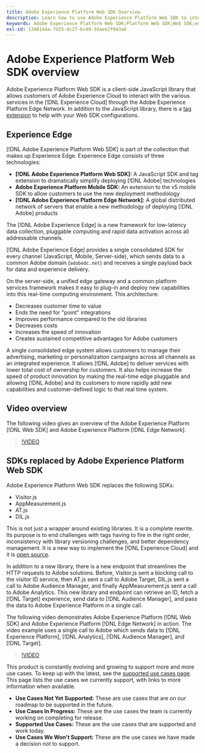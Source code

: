 ```yaml
---
title: Adobe Experience Platform Web SDK Overview
description: Learn how to use Adobe Experience Platform Web SDK to integrate Platform capabilities into your website.
keywords: Adobe Experience Platform Web SDK;Platform Web SDK;Web SDK;edge;Visitor.js;AppMeasurement.js;AT.js;DIL.js;web sdk;SDK;web SDK;Launch;launch
exl-id: 1348144a-7d25-4c27-bc40-3daee2f043a6
---
```

# Adobe Experience Platform Web SDK overview

Adobe Experience Platform Web SDK is a client-side JavaScript library that allows customers of Adobe Experience Cloud to interact with the various services in the [!DNL Experience Cloud] through the Adobe Experience Platform Edge Network. In addition to the JavaScript library, there is a [tag extension](../tags/extensions/web/sdk/overview.md) to help with your Web SDK configurations.

## Experience Edge

[!DNL Adobe Experience Platform Web SDK] is part of the collection that makes up Experience Edge. Experience Edge consists of three technologies:

* **[!DNL Adobe Experience Platform Web SDK]:** A JavaScript SDK and tag extension to dramatically simplify deploying [!DNL Adobe] technologies
* **Adobe Experience Platform Mobile SDK:** An extension to the v5 mobile SDK to allow customers to use the new deployment methodology
* **[!DNL Adobe Experience Platform Edge Network]:** A global distributed network of servers that enable a new methodology of deploying [!DNL Adobe] products

The [!DNL Adobe Experience Edge] is a new framework for low-latency data collection, pluggable computing and rapid data activation across all addressable channels.

[!DNL Adobe Experience Edge] provides a single consolidated SDK for every channel (JavaScript, Mobile, Server-side), which sends data to a common Adobe domain (`adobedc.net`) and receives a single payload back for data and experience delivery.  

On the server-side, a unified edge gateway and a common platform services framework makes it easy to plug-in and deploy new capabilities into this real-time computing environment.  This architecture:

* Decreases customer time to value
* Ends the need for "point" integrations
* Improves performance compared to the old libraries
* Decreases costs
* Increases the speed of innovation
* Creates sustained competitive advantages for Adobe customers

A single consolidated edge system allows customers to manage their advertising, marketing or personalization campaigns across all channels as an integrated experience.  It allows [!DNL Adobe] to deliver services with lower total cost of ownership for customers.  It also helps increase the speed of product innovation by making the real-time edge pluggable and allowing [!DNL Adobe] and its customers to more rapidly add new capabilities and customer-defined logic to that real time system. 

## Video overview

The following video gives an overview of the Adobe Experience Platform [!DNL Web SDK] and Adobe Experience Platform [!DNL Edge Network].

>[!VIDEO](https://video.tv.adobe.com/v/34141?quality=12&learn=on)

## SDKs replaced by Adobe Experience Platform Web SDK

Adobe Experience Platform Web SDK replaces the following SDKs:

* Visitor.js
* AppMeasurement.js
* AT.js
* DIL.js

This is not just a wrapper around existing libraries. It is a complete rewrite. Its purpose is to end challenges with tags having to fire in the right order, inconsistency with library versioning challenges, and better dependency management. It is a new way to implement the [!DNL Experience Cloud] and it is [open source](https://github.com/adobe/alloy).

In addition to a new library, there is a new endpoint that streamlines the HTTP requests to Adobe solutions. Before, Visitor.js sent a blocking call to the visitor ID service, then AT.js sent a call to Adobe Target, DIL.js sent a call to Adobe Audience Manager, and finally AppMeasurement.js sent a call to Adobe Analytics. This new library and endpoint can retrieve an ID, fetch a [!DNL Target] experience, send data to [!DNL Audience Manager], and pass the data to Adobe Experience Platform in a single call.

The following video demonstrates Adobe Experience Platform [!DNL Web SDK] and Adobe Experience Platform [!DNL Edge Network] in action. The video example uses a single call to Adobe which sends data to [!DNL Experience Platform], [!DNL Analytics], [!DNL Audience Manager], and [!DNL Target].

>[!VIDEO](https://video.tv.adobe.com/v/34148?quality=12&learn=on)

This product is constantly evolving and growing to support more and more use cases. To keep up with the latest, see the [supported use cases page](https://experienceleague.adobe.com/docs/experience-platform/edge/fundamentals/supported-use-cases.html). This page lists the use cases we currently support, with links to more information when available.

* **Use Cases Not Yet Supported:** These are use cases that are on our roadmap to be supported in the future.
* **Use Cases In Progress:** These are the use cases the team is currently working on completing for release.
* **Supported Use Cases:** These are the use cases that are supported and work today. 
* **Use Cases We Won't Support:** These are the use cases we have made a decision not to support.
